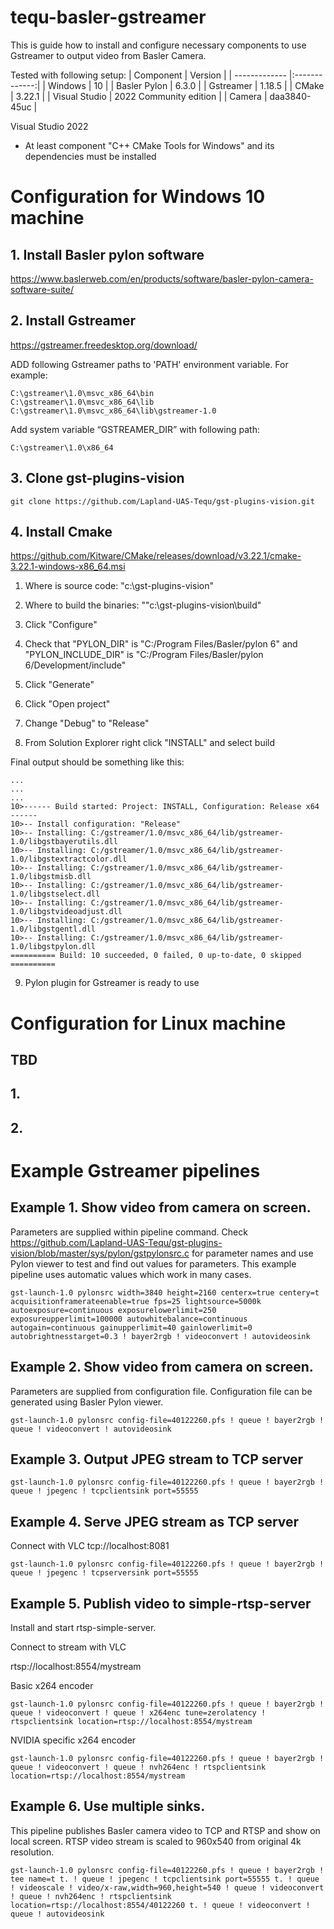 # tequ-basler-gstreamer

This is guide how to install and configure necessary components to use Gstreamer to output video from Basler Camera.  

Tested with following setup:
| Component     | Version       |
| ------------- |:-------------:| 
| Windows       | 10            | 
| Basler Pylon  | 6.3.0         | 
| Gstreamer	    | 1.18.5        | 
| CMake         | 3.22.1        | 
| Visual Studio | 2022 Community edition | 
| Camera        | daa3840-45uc | 


Visual Studio 2022
 - At least component "C++ CMake Tools for Windows" and its dependencies must be installed


# Configuration for Windows 10 machine

## 1. Install Basler pylon software

https://www.baslerweb.com/en/products/software/basler-pylon-camera-software-suite/

## 2. Install Gstreamer

https://gstreamer.freedesktop.org/download/

ADD following Gstreamer paths to 'PATH' environment variable. For example:
```
C:\gstreamer\1.0\msvc_x86_64\bin
C:\gstreamer\1.0\msvc_x86_64\lib
C:\gstreamer\1.0\msvc_x86_64\lib\gstreamer-1.0
```

Add system variable “GSTREAMER_DIR” with following path:

```
C:\gstreamer\1.0\x86_64
```

## 3. Clone gst-plugins-vision 

```
git clone https://github.com/Lapland-UAS-Tequ/gst-plugins-vision.git
```

## 4. Install Cmake 

https://github.com/Kitware/CMake/releases/download/v3.22.1/cmake-3.22.1-windows-x86_64.msi

1. Where is source code: "c:\gst-plugins-vision"

2. Where to build the binaries: ""c:\gst-plugins-vision\build"

3. Click "Configure" 

4. Check that "PYLON_DIR" is "C:/Program Files/Basler/pylon 6" and "PYLON_INCLUDE_DIR" is "C:/Program Files/Basler/pylon 6/Development/include"

5. Click "Generate"

6. Click "Open project"

7. Change "Debug" to "Release" 

8. From Solution Explorer right click "INSTALL" and select build 

Final output should be something like this:
```
...
...
...
10>------ Build started: Project: INSTALL, Configuration: Release x64 ------
10>-- Install configuration: "Release"
10>-- Installing: C:/gstreamer/1.0/msvc_x86_64/lib/gstreamer-1.0/libgstbayerutils.dll
10>-- Installing: C:/gstreamer/1.0/msvc_x86_64/lib/gstreamer-1.0/libgstextractcolor.dll
10>-- Installing: C:/gstreamer/1.0/msvc_x86_64/lib/gstreamer-1.0/libgstmisb.dll
10>-- Installing: C:/gstreamer/1.0/msvc_x86_64/lib/gstreamer-1.0/libgstselect.dll
10>-- Installing: C:/gstreamer/1.0/msvc_x86_64/lib/gstreamer-1.0/libgstvideoadjust.dll
10>-- Installing: C:/gstreamer/1.0/msvc_x86_64/lib/gstreamer-1.0/libgstgentl.dll
10>-- Installing: C:/gstreamer/1.0/msvc_x86_64/lib/gstreamer-1.0/libgstpylon.dll
========== Build: 10 succeeded, 0 failed, 0 up-to-date, 0 skipped ==========
```

9. Pylon plugin for Gstreamer is ready to use

# Configuration for Linux machine

## TBD
## 1.
## 2.

# Example Gstreamer pipelines 

## Example 1. Show video from camera on screen. 

Parameters are supplied within pipeline command. Check https://github.com/Lapland-UAS-Tequ/gst-plugins-vision/blob/master/sys/pylon/gstpylonsrc.c for parameter names and use Pylon viewer to test and find out values for parameters. This example pipeline uses automatic values which work in many cases.
```
gst-launch-1.0 pylonsrc width=3840 height=2160 centerx=true centery=t acquisitionframerateenable=true fps=25 lightsource=5000k autoexposure=continuous exposurelowerlimit=250 exposureupperlimit=100000 autowhitebalance=continuous autogain=continuous gainupperlimit=40 gainlowerlimit=0 autobrightnesstarget=0.3 ! bayer2rgb ! videoconvert ! autovideosink
```

## Example 2. Show video from camera on screen. 

Parameters are supplied from configuration file. Configuration file can be generated using Basler Pylon viewer. 
```
gst-launch-1.0 pylonsrc config-file=40122260.pfs ! queue ! bayer2rgb ! queue ! videoconvert ! autovideosink
```

## Example 3. Output JPEG stream to TCP server
```
gst-launch-1.0 pylonsrc config-file=40122260.pfs ! queue ! bayer2rgb ! queue ! jpegenc ! tcpclientsink port=55555
```

## Example 4. Serve JPEG stream as TCP server

Connect with VLC tcp://localhost:8081

```
gst-launch-1.0 pylonsrc config-file=40122260.pfs ! queue ! bayer2rgb ! queue ! jpegenc ! tcpserversink port=55555
```

## Example 5. Publish video to simple-rtsp-server

Install and start rtsp-simple-server.

Connect to stream with VLC 

rtsp://localhost:8554/mystream


Basic x264 encoder
```
gst-launch-1.0 pylonsrc config-file=40122260.pfs ! queue ! bayer2rgb ! queue ! videoconvert ! queue ! x264enc tune=zerolatency ! rtspclientsink location=rtsp://localhost:8554/mystream
```

NVIDIA specific x264 encoder
```
gst-launch-1.0 pylonsrc config-file=40122260.pfs ! queue ! bayer2rgb ! queue ! videoconvert ! queue ! nvh264enc ! rtspclientsink location=rtsp://localhost:8554/mystream
```

## Example 6. Use multiple sinks.

This pipeline publishes Basler camera video to TCP and RTSP and show on local screen. RTSP video stream is scaled to 960x540 from original 4k resolution.

```
gst-launch-1.0 pylonsrc config-file=40122260.pfs ! queue ! bayer2rgb ! tee name=t t. ! queue ! jpegenc ! tcpclientsink port=55555 t. ! queue ! videoscale ! video/x-raw,width=960,height=540 ! queue ! videoconvert ! queue ! nvh264enc ! rtspclientsink location=rtsp://localhost:8554/40122260 t. ! queue ! videoconvert ! queue ! autovideosink
```



